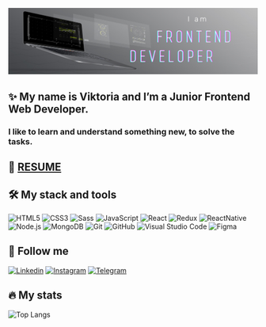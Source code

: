 ![Header](https://github.com/avviktoria/avviktoria/blob/main/assets/header.png)

## :sparkles: My name is Viktoria and I’m a Junior Frontend Web Developer.

### I like to learn and understand something new, to solve the tasks.

## :page_facing_up: [RESUME](https://avviktoria.github.io/rsschool-cv/)

## :hammer_and_wrench: My stack and tools

![HTML5](https://img.shields.io/static/v1?style=for-the-badge&message=HTML5&color=E34F26&logo=HTML5&logoColor=FFFFFF&label=)
![CSS3](https://img.shields.io/static/v1?style=for-the-badge&message=CSS3&color=1572B6&logo=CSS3&logoColor=FFFFFF&label=)
![Sass](https://img.shields.io/static/v1?style=for-the-badge&message=Sass&color=CC6699&logo=Sass&logoColor=FFFFFF&label=)
![JavaScript](https://img.shields.io/static/v1?style=for-the-badge&message=JavaScript&color=#cf7229&logo=JavaScript&logoColor=F7DF1E&label=)
![React](https://img.shields.io/static/v1?style=for-the-badge&message=React&color=222222&logo=React&logoColor=61DAFB&label=)
![Redux](https://img.shields.io/static/v1?style=for-the-badge&message=Redux&color=764ABC&logo=Redux&logoColor=FFFFFF&label=)
![ReactNative](https://img.shields.io/static/v1?style=for-the-badge&message=ReactNative&color=0088CC&logo=ReactNative&logoColor=FFFFFF&label=)
![Node.js](https://img.shields.io/static/v1?style=for-the-badge&message=Node.js&color=339933&logo=Node.js&logoColor=FFFFFF&label=)
![MongoDB](https://img.shields.io/static/v1?style=for-the-badge&message=MongoDB&color=47A248&logo=MongoDB&logoColor=FFFFFF&label=)
![Git](https://img.shields.io/static/v1?style=for-the-badge&message=Git&color=F05032&logo=Git&logoColor=FFFFFF&label=)
![GitHub](https://img.shields.io/static/v1?style=for-the-badge&message=GitHub&color=a7a7a7&logo=GitHub&logoColor=FFFFFF&label=)
![Visual Studio Code](https://img.shields.io/static/v1?style=for-the-badge&message=Visual+Studio+Code&color=007ACC&logo=Visual+Studio+Code&logoColor=FFFFFF&label=)
![Figma](https://img.shields.io/static/v1?style=for-the-badge&message=Figma&color=F24E1E&logo=Figma&logoColor=FFFFFF&label=)

## :calling: Follow me

[![Linkedin](https://img.shields.io/static/v1?style=for-the-badge&message=LinkedIn&color=0A66C2&logo=LinkedIn&logoColor=FFFFFF&label)](https://www.linkedin.com/in/viktoriiaavilova/)
[![Instagram](https://img.shields.io/static/v1?style=for-the-badge&message=Instagram&color=d62e2e&logo=Instagram&logoColor=FFFFFF&label)](https://instagram.com/avilova_vikto)
[![Telegram](https://img.shields.io/static/v1?style=for-the-badge&message=Telegram&color=26A5E4&logo=Telegram&logoColor=FFFFFF&label)](https://t.me/avilova_vikto)

## :fire: My stats

<!-- [![GitHub Streak](http://github-readme-streak-stats.herokuapp.com?user=avviktoria&theme=dark&background=000000)](https://git.io/streak-stats) -->

<!-- [![Top Langs](https://github-readme-stats.vercel.app/api/top-langs/?username=avviktoria&layout=compact&theme=vision-friendly-dark)](https://github.com/anuraghazra/github-readme-stats) -->

![Top Langs](https://github-readme-stats.vercel.app/api/top-langs/?username=anuraghazra&hide_progress=true&ring_color=gray)
